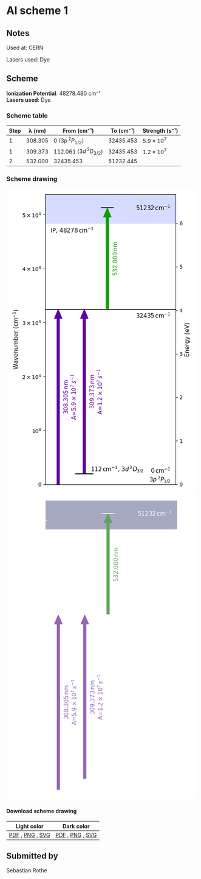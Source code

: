 # Al scheme 1

## Notes

Used at: CERN

Lasers used: Dye





## Scheme

**Ionization Potential**: 48278.480 cm⁻¹  
**Lasers used**: Dye

### Scheme table

| Step | λ (nm)  |        From (cm⁻¹)        | To (cm⁻¹) |   Strength (s⁻¹)    |
| ---- | ------- | ------------------------- | --------- | ------------------- |
| 1    | 308.305 | 0 ($3p\,^2P_{1/2}$)       | 32435.453 | $5.9 \times 10^{7}$ |
| 1    | 309.373 | 112.061 ($3d\,^2D_{3/2}$) | 32435.453 | $1.2 \times 10^{7}$ |
| 2    | 532.000 | 32435.453                 | 51232.445 |                     |


### Scheme drawing

![al scheme, light mode](al-001/al-001-light.png#only-light)
![al scheme, dark mode](al-001/al-001-dark-web.png#only-dark)

#### Download scheme drawing

|                                            Light color                                            |                                           Dark color                                           |
| ------------------------------------------------------------------------------------------------- | ---------------------------------------------------------------------------------------------- |
| [PDF](al-001/al-001-light.pdf) , [PNG](al-001/al-001-light.png) , [SVG](al-001/al-001-light.svg)  | [PDF](al-001/al-001-dark.pdf) , [PNG](al-001/al-001-dark.png) , [SVG](al-001/al-001-dark.svg)  |


## Submitted by

Sebastian Rothe


